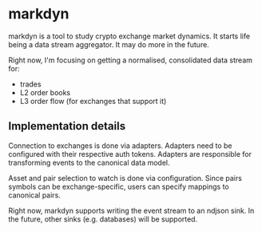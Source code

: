 # markdyn

markdyn is a tool to study crypto exchange market dynamics. It starts life being
a data stream aggregator. It may do more in the future.

Right now, I'm focusing on getting a normalised, consolidated data stream for:

* trades
* L2 order books
* L3 order flow (for exchanges that support it)

## Implementation details

Connection to exchanges is done via adapters. Adapters need to be configured
with their respective auth tokens. Adapters are responsible for transforming
events to the canonical data model.

Asset and pair selection to watch is done via configuration. Since pairs
symbols can be exchange-specific, users can specify mappings to canonical pairs.

Right now, markdyn supports writing the event stream to an ndjson sink. In the
future, other sinks (e.g. databases) will be supported.
